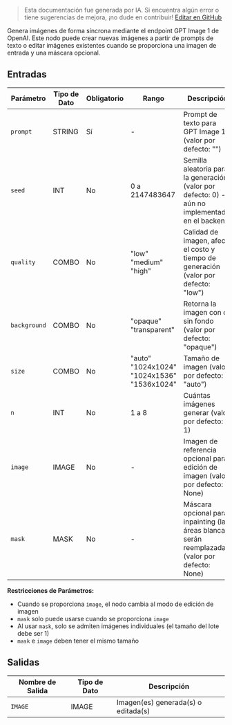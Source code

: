 > Esta documentación fue generada por IA. Si encuentra algún error o tiene sugerencias de mejora, ¡no dude en contribuir! [Editar en GitHub](https://github.com/Comfy-Org/embedded-docs/blob/main/comfyui_embedded_docs/docs/OpenAIGPTImage1/es.md)

Genera imágenes de forma síncrona mediante el endpoint GPT Image 1 de OpenAI. Este nodo puede crear nuevas imágenes a partir de prompts de texto o editar imágenes existentes cuando se proporciona una imagen de entrada y una máscara opcional.

## Entradas

| Parámetro | Tipo de Dato | Obligatorio | Rango | Descripción |
|-----------|-----------|----------|-------|-------------|
| `prompt` | STRING | Sí | - | Prompt de texto para GPT Image 1 (valor por defecto: "") |
| `seed` | INT | No | 0 a 2147483647 | Semilla aleatoria para la generación (valor por defecto: 0) - aún no implementado en el backend |
| `quality` | COMBO | No | "low"<br>"medium"<br>"high" | Calidad de imagen, afecta el costo y tiempo de generación (valor por defecto: "low") |
| `background` | COMBO | No | "opaque"<br>"transparent" | Retorna la imagen con o sin fondo (valor por defecto: "opaque") |
| `size` | COMBO | No | "auto"<br>"1024x1024"<br>"1024x1536"<br>"1536x1024" | Tamaño de imagen (valor por defecto: "auto") |
| `n` | INT | No | 1 a 8 | Cuántas imágenes generar (valor por defecto: 1) |
| `image` | IMAGE | No | - | Imagen de referencia opcional para edición de imagen (valor por defecto: None) |
| `mask` | MASK | No | - | Máscara opcional para inpainting (las áreas blancas serán reemplazadas) (valor por defecto: None) |

**Restricciones de Parámetros:**

- Cuando se proporciona `image`, el nodo cambia al modo de edición de imagen
- `mask` solo puede usarse cuando se proporciona `image`
- Al usar `mask`, solo se admiten imágenes individuales (el tamaño del lote debe ser 1)
- `mask` e `image` deben tener el mismo tamaño

## Salidas

| Nombre de Salida | Tipo de Dato | Descripción |
|-------------|-----------|-------------|
| `IMAGE` | IMAGE | Imagen(es) generada(s) o editada(s) |
